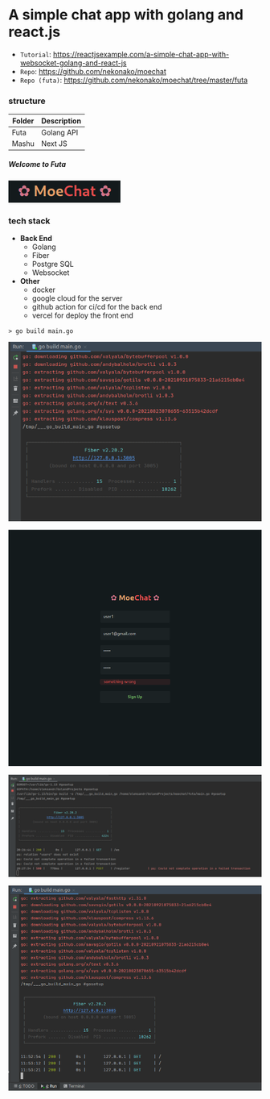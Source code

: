 # A simple chat app with golang and react.js

* `Tutorial`: https://reactjsexample.com/a-simple-chat-app-with-websocket-golang-and-react-js
* `Repo`: https://github.com/nekonako/moechat
* `Repo (futa)`: https://github.com/nekonako/moechat/tree/master/futa

### structure

| Folder      | Description |
| ----------- | ----------- |
| Futa        | Golang API  |
| Mashu       | Next JS     |

##### Welcome to Futa

![moechat.png](moechat.png)

### tech stack
+ **Back End**
  - Golang
  - Fiber
  - Postgre SQL
  - Websocket
+ **Other**
  - docker
  - google cloud for the server
  - github action for ci/cd for the back end
  - vercel for deploy the front end

```shell script
> go build main.go
```

![Screenshot-1](screenshot_1.png)

![Screenshot-5](screenshot_5.png)

![Screenshot-4](screenshot_4.png)

![Screenshot-3](screenshot_3.png)




